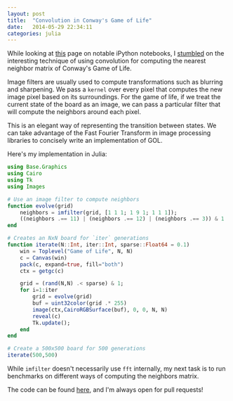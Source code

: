 ```yaml
---
layout: post
title:  "Convolution in Conway's Game of Life"
date:   2014-05-29 22:34:11
categories: julia
---
```


While looking at [this][notebooks] page on notable iPython notebooks, I [stumbled][technique] on the interesting technique of using convolution for computing the nearest neighbor matrix of Conway's Game of Life. 

Image filters are usually used to compute transformations such as blurring and sharpening. We pass a `kernel` over every pixel that computes the new image pixel based on its surroundings. For the game of life, if we treat the current state of the board as an image, we can pass a particular filter that will compute the neighbors around each pixel.

This is an elegant way of representing the transition between states. We can take advantage of the Fast Fourier Transform in image processing libraries to concisely write an implementation of GOL. 

Here's my implementation in Julia:

```julia
using Base.Graphics
using Cairo
using Tk
using Images

# Use an image filter to compute neighbors
function evolve(grid)
    neighbors = imfilter(grid, [1 1 1; 1 9 1; 1 1 1]);
    ((neighbors .== 11) | (neighbors .== 12) | (neighbors .== 3)) & 1
end

# Creates an NxN board for `iter` generations
function iterate(N::Int, iter::Int, sparse::Float64 = 0.1)
	win = Toplevel("Game of Life", N, N)
	c = Canvas(win)
	pack(c, expand=true, fill="both")
	ctx = getgc(c)

    grid = (rand(N,N) .< sparse) & 1;
    for i=1:iter
        grid = evolve(grid)
        buf = uint32color(grid .* 255)
        image(ctx,CairoRGBSurface(buf), 0, 0, N, N)
        reveal(c)
        Tk.update();
    end
end

# Create a 500x500 board for 500 generations
iterate(500,500)
```

While `imfilter` doesn't necessarily use `fft` internally, my next task is to run benchmarks on different ways of computing the neighbors matrix. 

The code can be found [here][implementation], and I'm always open for pull requests! 

[notebooks]: https://github.com/ipython/ipython/wiki/A-gallery-of-interesting-IPython-Notebooks
[technique]: http://nbviewer.ipython.org/gist/jiffyclub/3778422
[implementation]: https://github.com/kamicut/gol-julia/
